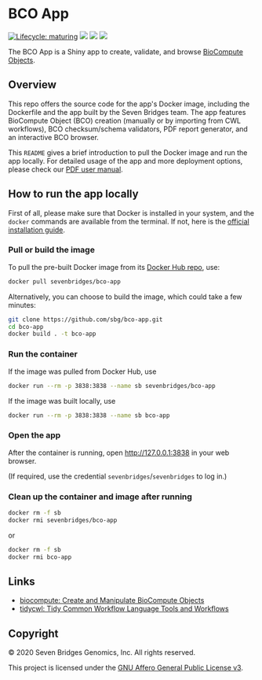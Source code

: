 # BCO App

[![Lifecycle: maturing](https://img.shields.io/badge/lifecycle-maturing-blue.svg)](https://www.tidyverse.org/lifecycle/#maturing)
[![](https://img.shields.io/docker/cloud/build/sevenbridges/bco-app.svg)](https://hub.docker.com/r/sevenbridges/bco-app/builds)
[![](https://images.microbadger.com/badges/version/sevenbridges/bco-app.svg)](https://microbadger.com/images/sevenbridges/bco-app)
[![](https://img.shields.io/docker/pulls/sevenbridges/bco-app.svg)](https://hub.docker.com/r/sevenbridges/bco-app)

The BCO App is a Shiny app to create, validate, and browse [BioCompute Objects](https://biocomputeobject.org/).

## Overview

This repo offers the source code for the app's Docker image, including the Dockerfile and the app built by the Seven Bridges team. The app features BioCompute Object (BCO) creation (manually or by importing from CWL workflows), BCO checksum/schema validators, PDF report generator, and an interactive BCO browser.

This `README` gives a brief introduction to pull the Docker image and run the app locally. For detailed usage of the app and more deployment options, please check our [PDF user manual](https://sbg.github.io/bco-app/bco-app-user-manual.pdf).

## How to run the app locally

First of all, please make sure that Docker is installed in your system, and the `docker` commands are available from the terminal. If not, here is the [official installation guide](https://docs.docker.com/install/).

### Pull or build the image

To pull the pre-built Docker image from its [Docker Hub repo](https://hub.docker.com/r/sevenbridges/bco-app), use:

```bash
docker pull sevenbridges/bco-app
```

Alternatively, you can choose to build the image, which could take a few minutes:

```bash
git clone https://github.com/sbg/bco-app.git
cd bco-app
docker build . -t bco-app
```

### Run the container

If the image was pulled from Docker Hub, use

```bash
docker run --rm -p 3838:3838 --name sb sevenbridges/bco-app
```

If the image was built locally, use

```bash
docker run --rm -p 3838:3838 --name sb bco-app
```

### Open the app

After the container is running, open http://127.0.0.1:3838 in your web browser.

(If required, use the credential `sevenbridges`/`sevenbridges` to log in.)

### Clean up the container and image after running

```bash
docker rm -f sb
docker rmi sevenbridges/bco-app
```

or

```bash
docker rm -f sb
docker rmi bco-app
```

## Links

- [biocompute: Create and Manipulate BioCompute Objects](https://cran.r-project.org/package=biocompute)
- [tidycwl: Tidy Common Workflow Language Tools and Workflows](https://cran.r-project.org/package=tidycwl)

## Copyright

© 2020 Seven Bridges Genomics, Inc. All rights reserved.

This project is licensed under the [GNU Affero General Public License v3](LICENSE).
